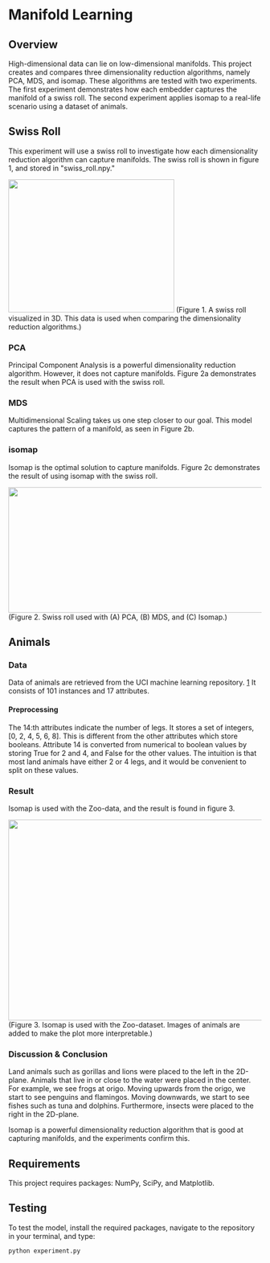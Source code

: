 # Manifold Learning

## Overview
High-dimensional data can lie on low-dimensional manifolds. This project creates and compares three dimensionality reduction algorithms, namely PCA, MDS, and isomap. These algorithms are tested with two experiments. The first experiment demonstrates how each embedder captures the manifold of a swiss roll. The second experiment applies isomap to a real-life scenario using a dataset of animals.

## Swiss Roll
This experiment will use a swiss roll to investigate how each dimensionality reduction algorithm can capture manifolds. The swiss roll is shown in figure 1, and stored in "swiss_roll.npy."

<img src="https://i.ibb.co/SnxyGT0/data.png" width="330" height="265">
(Figure 1. A swiss roll visualized in 3D. This data is used when comparing the dimensionality reduction algorithms.)

### PCA
Principal Component Analysis is a powerful dimensionality reduction algorithm. However, it does not capture manifolds. Figure 2a demonstrates the result when PCA is used with the swiss roll.

### MDS
Multidimensional Scaling takes us one step closer to our goal. This model captures the pattern of a manifold, as seen in Figure 2b.

### isomap
Isomap is the optimal solution to capture manifolds. Figure 2c demonstrates the result of using isomap with the swiss roll.

<img src="https://i.ibb.co/Ph0Sk8H/Ska-rmavbild-2021-03-19-kl-05-47-57.png" width="850" height="250">
(Figure 2. Swiss roll used with (A) PCA, (B) MDS, and (C) Isomap.)


## Animals

### Data
Data of animals are retrieved from the UCI machine learning repository. [1](http://archive.ics.uci.edu/ml/datasets/Zoo) It consists of 101 instances and 17 attributes.

#### Preprocessing
The 14:th attributes indicate the number of legs. It stores a set of integers, [0, 2, 4, 5, 6, 8]. This is different from the other attributes which store booleans. Attribute 14 is converted from numerical to boolean values by storing True for 2 and 4, and False for the other values. The intuition is that most land animals have either 2 or 4 legs, and it would be convenient to split on these values.

### Result
Isomap is used with the Zoo-data, and the result is found in figure 3.

<img src="https://i.ibb.co/hf22KR9/Ska-rmavbild-2021-03-19-kl-05-35-28.png" width="650" height="400">
(Figure 3. Isomap is used with the Zoo-dataset. Images of animals are added to make the plot more interpretable.) 

### Discussion & Conclusion
Land animals such as gorillas and lions were placed to the left in the 2D-plane. Animals that live in or close to the water were placed in the center. For example, we see frogs at origo. Moving upwards from the origo, we start to see penguins and flamingos. Moving downwards, we start to see fishes such as tuna and dolphins. Furthermore, insects were placed to the right in the 2D-plane.  


Isomap is a powerful dimensionality reduction algorithm that is good at capturing manifolds, and the experiments confirm this.


## Requirements
This project requires packages: NumPy, SciPy, and Matplotlib.


## Testing

To test the model, install the required packages, navigate to the repository in your terminal, and type:

```bash
python experiment.py
```
